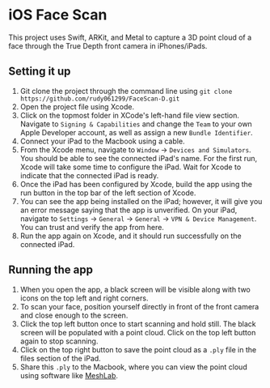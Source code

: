 # iOS Face Scan

This project uses Swift, ARKit, and Metal to capture a 3D point cloud of a face through the True Depth front camera in iPhones/iPads.

## Setting it up

1. Git clone the project through the command line using `git clone https://github.com/rudy061299/FaceScan-D.git`
2. Open the project file using Xcode.
3. Click on the topmost folder in XCode's left-hand file view section. Navigate to `Signing & Capabilities` and change the `Team` to your own Apple Developer account, as well as assign a new `Bundle Identifier`.
4. Connect your iPad to the Macbook using a cable. 
5. From the Xcode menu, navigate to `Window` -> `Devices and Simulators`. You should be able to see the connected iPad's name. For the first run, Xcode will take some time to configure the iPad. Wait for Xcode to indicate that the connected iPad is ready.
6. Once the iPad has been configured by Xcode, build the app using the run button in the top bar of the left section of Xcode.
7. You can see the app being installed on the iPad; however, it will give you an error message saying that the app is unverified. On your iPad, navigate to `Settings` -> `General` -> `General` -> `VPN & Device Management`. You can trust and verify the app from here.
8. Run the app again on Xcode, and it should run successfully on the connected iPad.

## Running the app

1. When you open the app, a black screen will be visible along with two icons on the top left and right corners.
2. To scan your face, position yourself directly in front of the front camera and close enough to the screen.
3. Click the top left button once to start scanning and hold still. The black screen will be populated with a point cloud. Click on the top left button again to stop scanning.
4. Click on the top right button to save the point cloud as a `.ply` file in the files section of the iPad.
5. Share this `.ply` to the Macbook, where you can view the point cloud using software like [MeshLab](https://www.meshlab.net/).
